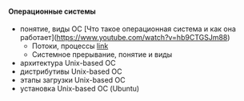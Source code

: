 #### **Операционные системы**
- понятие, виды ОС 
  [Что такое операционная система и как она работает](<u>https://www.youtube.com/watch?v=hb9CTGSJm88</u>)
	- Потоки, процессы [link](https://www.youtube.com/watch?v=cZUZycRiOwg)
	- Системное прерывание, понятие и виды
- архитектура Unix-based ОС
- дистрибутивы Unix-based ОС
- этапы загрузки Unix-based ОС
- установка Unix-based ОС (Ubuntu)
